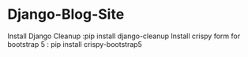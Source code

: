 # Django-Blog-Site
Install Django Cleanup :pip install django-cleanup
Install crispy form for bootstrap 5 : pip install crispy-bootstrap5
